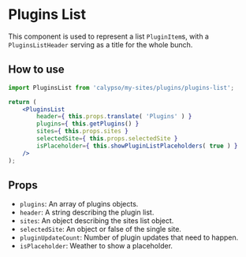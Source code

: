 # Plugins List

This component is used to represent a list `PluginItem`s, with a `PluginsListHeader` serving as a title for the whole bunch.

## How to use

```jsx
import PluginsList from 'calypso/my-sites/plugins/plugins-list';

return (
	<PluginsList
		header={ this.props.translate( 'Plugins' ) }
		plugins={ this.getPlugins() }
		sites={ this.props.sites }
		selectedSite={ this.props.selectedSite }
		isPlaceholder={ this.showPluginListPlaceholders( true ) }
	/>
);
```

## Props

- `plugins`: An array of plugins objects.
- `header`: A string describing the plugin list.
- `sites`: An object describing the sites list object.
- `selectedSite`: An object or false of the single site.
- `pluginUpdateCount`: Number of plugin updates that need to happen.
- `isPlaceholder`: Weather to show a placeholder.
